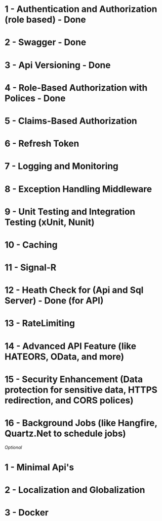 # 1 - Authentication and Authorization (role based) - Done
# 2 - Swagger - Done
# 3 - Api Versioning - Done
# 4 - Role-Based Authorization with Polices - Done
# 5 - Claims-Based Authorization
# 6 - Refresh Token
# 7 - Logging and Monitoring
# 8 - Exception Handling Middleware
# 9 - Unit Testing and Integration Testing (xUnit, Nunit)
# 10 - Caching
# 11 - Signal-R
# 12 - Heath Check for (Api and Sql Server) - Done (for API)
# 13 - RateLimiting
# 14 - Advanced API Feature (like HATEORS, OData, and more)
# 15 - Security Enhancement (Data protection for sensitive data, HTTPS redirection, and CORS polices)
# 16 - Background Jobs (like Hangfire, Quartz.Net to schedule jobs)
*Optional*
# 1 - Minimal Api's
# 2 - Localization and Globalization
# 3 - Docker

